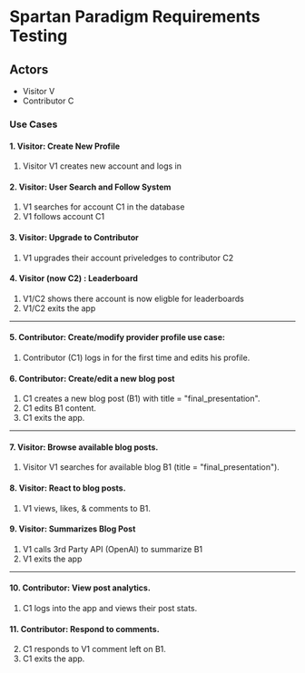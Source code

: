 # Spartan Paradigm Requirements Testing 
## Actors
- Visitor V
- Contributor C

### Use Cases

####  1. Visitor: Create New Profile
1. Visitor V1 creates new account and logs in
    
#### 2. Visitor: User Search and Follow System
1.  V1 searches for account C1 in the database  
2. V1 follows account C1

#### 3. Visitor: Upgrade to Contributor
1.  V1 upgrades their account priveledges to contributor C2

#### 4. Visitor (now C2) : Leaderboard
1. V1/C2 shows there account is now eligble for leaderboards
2. V1/C2 exits the app

-----
#### 5. Contributor: Create/modify provider profile use case:
1. Contributor (C1) logs in for the first time and edits his profile.

#### 6. Contributor: Create/edit a new blog post
1. C1 creates a new blog post (B1) with title = "final_presentation".  
2. C1 edits B1 content.
3. C1 exits the app.

-----
#### 7. Visitor: Browse available blog posts.
1. Visitor V1 searches for available blog B1 (title = "final_presentation").

#### 8. Visitor: React to blog posts.
1. V1 views, likes, & comments to B1.

#### 9. Visitor: Summarizes Blog Post
1. V1 calls 3rd Party API (OpenAI) to summarize B1
2. V1 exits the app 
------
#### 10. Contributor: View post analytics.
1. C1 logs into the app and views their post stats.

#### 11. Contributor: Respond to comments.
2. C1 responds to V1 comment left on B1.
3. C1 exits the app.
